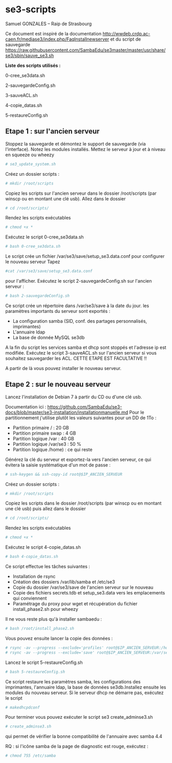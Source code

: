 # se3-scripts

Samuel GONZALES – Raip de Strasbourg

Ce document est inspiré de la documentation
http://wwdeb.crdp.ac-caen.fr/mediase3/index.php/FaqInstallnewserver
et du script de sauvegarde
https://raw.githubusercontent.com/SambaEdu/se3master/master/usr/share/se3/sbin/sauve_se3.sh

__Liste des scripts utilisés :__

0-cree_se3data.sh

2-sauvegardeConfig.sh

3-sauveACL.sh

4-copie_datas.sh

5-restaureConfig.sh

## Etape 1 : sur l'ancien serveur
Stoppez la sauvegarde et démontez le support de sauvegarde (via l'interface).
Notez les modules installés.
Mettez le serveur à jour et à niveau en squeeze ou wheezy 
```sh
# se3_update_system.sh 
```
Créez un dossier scripts :
```sh
# mkdir /root/scripts
```
Copiez les scripts sur l'ancien serveur dans le dossier /root/scripts (par winscp ou en montant une clé usb).
Allez dans le dossier 
```sh
# cd /root/scripts/
```
Rendez les scripts exécutables 
```sh
# chmod +x *
```
Exécutez le script 0-cree_se3data.sh
```sh
# bash 0-cree_se3data.sh
```
Le script crée un fichier /var/se3/save/setup_se3.data.conf pour configurer le nouveau serveur 
Tapez
```sh
#cat /var/se3/save/setup_se3.data.conf
```
pour l'afficher.
Exécutez le script 2-sauvegardeConfig.sh sur l'ancien serveur :
```sh
# bash 2-sauvegardeConfig.sh
```
Ce script crée un répertoire dans /var/se3/save à la date du jour. les paramètres importants du serveur sont exportés :
- La configuration samba (SID, conf. des partages personnalisés, imprimantes)
- L'annuaire ldap
- La base de donnée MySQL se3db

A la fin du script les services samba et dhcp sont stoppés et l'adresse ip est modifiée. Exécutez le script 3-sauveACL.sh sur l'ancien serveur si vous souhaitez sauvegarder les ACL. CETTE ETAPE EST FACULTATIVE !!

A partir de là vous pouvez installer le nouveau serveur. 

## Etape 2 : sur le nouveau serveur

Lancez l'installation de Debian 7 à partir du CD ou d'une clé usb.

Documentation ici :
https://github.com/SambaEdu/se3-docs/blob/master/se3-installation/installationmanuelle.md
Pour le partitionnement j'utilise plutôt les valeurs suivantes pour un DD de 1To :
- Partition primaire / : 20 GB 
- Partition primaire swap : 4 GB
- Partition logique /var : 40 GB
- Partition logique /var/se3 : 50 %
- Partition logique /home) : ce qui reste

Générez la clé du serveur et exportez-la vers l'ancien serveur, ce qui évitera la saisie systématique d'un mot de passe :
```sh
# ssh-keygen && ssh-copy-id root@$IP_ANCIEN_SERVEUR
```
Créez un dossier scripts :
```sh
# mkdir /root/scripts
```
Copiez les scripts dans le dossier /root/scripts (par winscp ou en montant une clé usb) puis allez dans le dossier
```sh
# cd /root/scripts/
```
Rendez les scripts exécutables
```sh
# chmod +x *
```
Exécutez le script 4-copie_datas.sh
```sh
# bash 4-copie_datas.sh
```
Ce script effectue les tâches suivantes :
- Installation de rsync
- Création des dossiers /var/lib/samba et /etc/se3
- Copie du dossier /var/se3/save de l'ancien serveur sur le nouveau
- Copie des fichiers secrets.tdb et setup_se3.data vers les emplacements qui conviennent
- Paramétrage du proxy pour wget et récupération du fichier install_phase2.sh pour wheezy

Il ne vous reste plus qu'à installer sambaedu :
```sh
# bash /root/install_phase2.sh
```
Vous pouvez ensuite lancer la copie des données :
```sh
# rsync -av --progress --exclude='profiles' root@$IP_ANCIEN_SERVEUR:/home/ /home/
# rsync -av --progress --exclude='save' root@$IP_ANCIEN_SERVEUR:/var/se3/ /var/se3/
```
Lancez le script 5-restaureConfig.sh
```sh
# bash 5-restaureConfig.sh
```
Ce script restaure les paramètres samba, les configurations des imprimantes, l'annuaire ldap, la base de données se3db.Installez ensuite les modules du nouveau serveur. Si le serveur dhcp ne démarre pas, exécutez le script
```sh
# makedhcpdconf
```
Pour terminer vous pouvez exécuter le script se3 create_adminse3.sh
```sh
# create_adminse3.sh
```
qui permet de vérifier la bonne compatibilité de l'annuaire avec samba 4.4

RQ : si l'icône samba de la page de diagnostic est rouge, exécutez :
```sh
# chmod 755 /etc/samba
```

